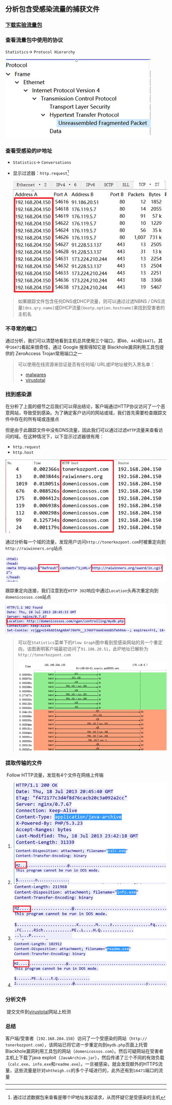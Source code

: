 ## 分析包含受感染流量的捕获文件

### [下载实验流量包](http://www.malware-traffic-analysis.net/2013/07/21/index.html)

### 查看流量包中使用的协议

`Statistics`→ `Protocol Hierarchy`

![1-1](../src/wireshark/1-1.png)

### 查看受感染的IP地址

- `Statistics`→ `Conversations`

- 显示过滤器：`http.request`[^1]

  ![1-2](../src/wireshark/1-2.png)

> 如果跟踪文件包含任何DNS或DHCP流量，则可以通过过滤NBNS / DNS流量`[dns.qry.name]`或DHCP流量`[bootp.option.hostname]`来找到受害者的主机名

### 不寻常的端口

​	通过分析，我们可以清楚地看到主机总共使用三个端口，即`80`、`443`和`16471`，其中`16471`看起来很奇怪，通过 Google 搜索得知它是 Blackhole漏洞利用工具包提供的 ZeroAccess Trojan常用端口之一

> 可以使用在线资源来验证是否有任何域/ URL或IP地址被列入黑名单：
>
> - [malwares](https://www.malwares.com/)
> - [virustotal](https://www.virustotal.com/)

### 找到感染源

​	在分析了上面的细节之后我们可以得出结论，客户端通过HTTP协议访问了一个恶意网站，导致受到感染。为了确定客户访问的网站或域，我们首先需要检查跟踪文件中存在的所有域或连接点

​	但是由于此跟踪文件中没有DNS流量，因此我们可以通过过滤`HTTP`流量来查看访问的域。在这种情况下，以下显示过滤器很有用：

- `http.request`
- `http.host`

![1-3](../src/wireshark/1-3.png)

​	通过分析每一个域的流量，发现用户访问`http://tonerkozpont.com`时被重定向到`http://raiwinners.org`站点

![1-4](../src/wireshark/1-4.png)

​	跟踪重定向连接，我们注意到在`HTTP 302`响应中通过`Location`头再次重定向到`domenicossos.com`站点

![1-5](../src/wireshark/1-5.png)

> 可以在`Statistics`菜单下的`Flow Graph`图中看到受感染网站的另一个重定向，该图表明客户端最初访问了`91.186.20.51`，此IP地址已解析为`http://tonerkozpont.com`
>
> ![1-6](../src/wireshark/1-6.png)

### 提取传输的文件

​	Follow HTTP流量，发现有4个文件在网络上传输

1. ![1-7](../src/wireshark/1-7.png)
2. ![1-8](../src/wireshark/1-8.png)
3. ![1-9](../src/wireshark/1-9.png)
4. ![1-10](../src/wireshark/1-10.png)

### 分析文件

​	提交文件到[virustotal](https://www.virustotal.com/)网站上检测

### 总结

​	客户端/受害者（`192.168.204.150`）访问了一个受感染的网站（`http:// tonerkozpont.com`），该网站已将它进一步重定向到`mydb.php`页面上托管Blackhole漏洞利用工具包的网站（`domenicossos.com`）。然后可疑网站在受害者主机上下载了java exploit（`JavaArchive.jar`），然后传递了三个不同的有效负载（`calc.exe`、`info.exe`和`readme.exe`）。一旦被感染，就会发现额外的HTTPS流量，这些流量是针对`ohtheigh.cc`的多个子域进行的，此外还有到`16471`端口的流量



---

[^1]: 通过过滤数据包来查看是哪个IP地址发起请求，从而怀疑它是受感染的主机